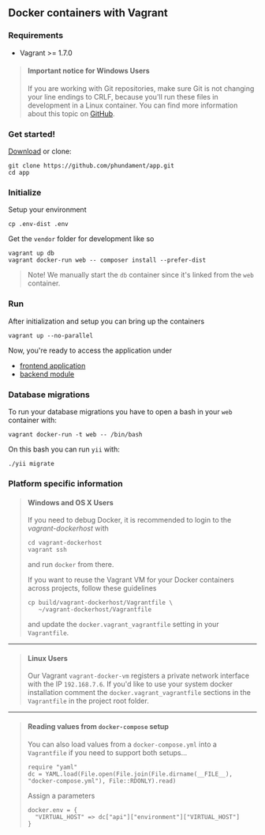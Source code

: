 Docker containers with Vagrant
------------------------------

### Requirements

- Vagrant >= 1.7.0

> #### Important notice for Windows Users
>
> If you are working with Git repositories, make sure Git is not changing your line endings to CRLF, because
> you'll run these files in development in a Linux container. You can find more information about this topic on [GitHub](https://help.github.com/articles/dealing-with-line-endings/).


### Get started!

[Download](https://github.com/phundament/app/tags) or clone:

    git clone https://github.com/phundament/app.git
    cd app

### Initialize

Setup your environment

    cp .env-dist .env

Get the `vendor` folder for development like so

    vagrant up db
    vagrant docker-run web -- composer install --prefer-dist

> Note! We manually start the `db` container since it's linked from the `web` container.

### Run

After initialization and setup you can bring up the containers

    vagrant up --no-parallel


Now, you're ready to access the application under
 
 - [frontend application](http://myapp-vagrant.192.168.7.6.xip.io)
 - [backend module](http://myapp-vagrant.192.168.7.6.xip.io/admin)

### Database migrations

To run your database migrations you have to open a bash in your `web` container with:

    vagrant docker-run -t web -- /bin/bash

On this bash you can run `yii` with:
    
    ./yii migrate


### Platform specific information
 
> #### Windows and OS X Users 
> 
> If you need to debug Docker, it is recommended to login to the *vagrant-dockerhost* with 
> 
> ```
> cd vagrant-dockerhost
> vagrant ssh
> ``` 
> 
> and run `docker` from there.
>
> If you want to reuse the Vagrant VM for your Docker containers across projects, follow these guidelines
>
> ```
> cp build/vagrant-dockerhost/Vagrantfile \
>    ~/vagrant-dockerhost/Vagrantfile
> ```
>
> and update the `docker.vagrant_vagrantfile` setting in your `Vagrantfile`.
>

---

> #### Linux Users
>
> Our Vagrant `vagrant-docker-vm` registers a private network interface with the IP `192.168.7.6`.
> If you'd like to use your system docker installation comment the `docker.vagrant_vagrantfile` sections in the `Vagrantfile`
> in the project root folder. 

---

> #### Reading values from `docker-compose` setup
>
> You can also load values from a  `docker-compose.yml` into a `Vagrantfile` if you need to support both setups...
> 
>     require "yaml"
>     dc = YAML.load(File.open(File.join(File.dirname(__FILE__), "docker-compose.yml"), File::RDONLY).read)
>
> Assign a parameters
> 
>     docker.env = {
>       "VIRTUAL_HOST" => dc["api"]["environment"]["VIRTUAL_HOST"]
>     }


